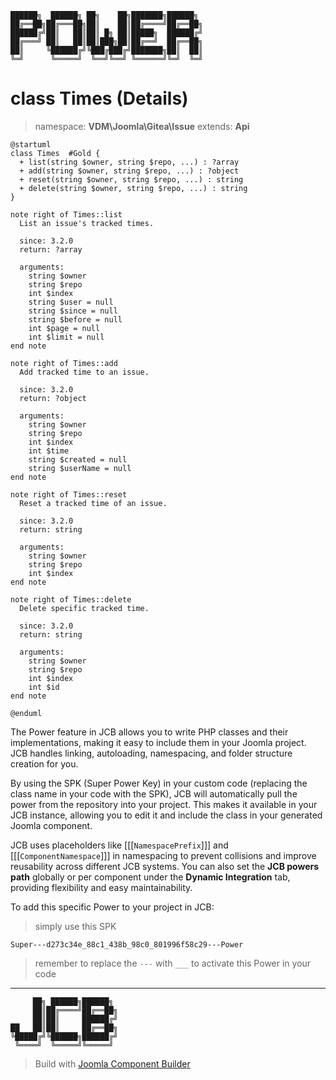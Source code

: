 ```
██████╗  ██████╗ ██╗    ██╗███████╗██████╗
██╔══██╗██╔═══██╗██║    ██║██╔════╝██╔══██╗
██████╔╝██║   ██║██║ █╗ ██║█████╗  ██████╔╝
██╔═══╝ ██║   ██║██║███╗██║██╔══╝  ██╔══██╗
██║     ╚██████╔╝╚███╔███╔╝███████╗██║  ██║
╚═╝      ╚═════╝  ╚══╝╚══╝ ╚══════╝╚═╝  ╚═╝
```
# class Times (Details)
> namespace: **VDM\Joomla\Gitea\Issue**
> extends: **Api**

```uml
@startuml
class Times  #Gold {
  + list(string $owner, string $repo, ...) : ?array
  + add(string $owner, string $repo, ...) : ?object
  + reset(string $owner, string $repo, ...) : string
  + delete(string $owner, string $repo, ...) : string
}

note right of Times::list
  List an issue's tracked times.

  since: 3.2.0
  return: ?array
  
  arguments:
    string $owner
    string $repo
    int $index
    string $user = null
    string $since = null
    string $before = null
    int $page = null
    int $limit = null
end note

note right of Times::add
  Add tracked time to an issue.

  since: 3.2.0
  return: ?object
  
  arguments:
    string $owner
    string $repo
    int $index
    int $time
    string $created = null
    string $userName = null
end note

note right of Times::reset
  Reset a tracked time of an issue.

  since: 3.2.0
  return: string
  
  arguments:
    string $owner
    string $repo
    int $index
end note

note right of Times::delete
  Delete specific tracked time.

  since: 3.2.0
  return: string
  
  arguments:
    string $owner
    string $repo
    int $index
    int $id
end note
 
@enduml
```

The Power feature in JCB allows you to write PHP classes and their implementations, making it easy to include them in your Joomla project. JCB handles linking, autoloading, namespacing, and folder structure creation for you.

By using the SPK (Super Power Key) in your custom code (replacing the class name in your code with the SPK), JCB will automatically pull the power from the repository into your project. This makes it available in your JCB instance, allowing you to edit it and include the class in your generated Joomla component.

JCB uses placeholders like [[[`NamespacePrefix`]]] and [[[`ComponentNamespace`]]] in namespacing to prevent collisions and improve reusability across different JCB systems. You can also set the **JCB powers path** globally or per component under the **Dynamic Integration** tab, providing flexibility and easy maintainability.

To add this specific Power to your project in JCB:

> simply use this SPK
```
Super---d273c34e_88c1_438b_98c0_801996f58c29---Power
```
> remember to replace the `---` with `___` to activate this Power in your code

---
```
     ██╗ ██████╗██████╗
     ██║██╔════╝██╔══██╗
     ██║██║     ██████╔╝
██   ██║██║     ██╔══██╗
╚█████╔╝╚██████╗██████╔╝
 ╚════╝  ╚═════╝╚═════╝
```
> Build with [Joomla Component Builder](https://git.vdm.dev/joomla/Component-Builder)

